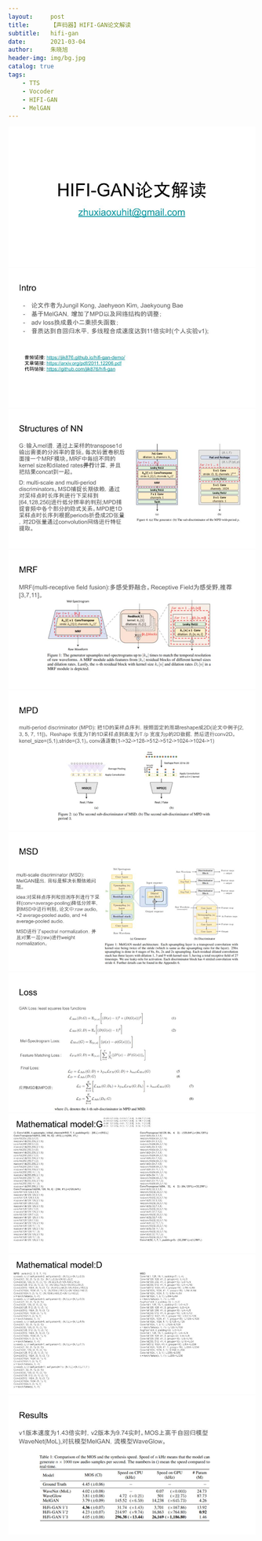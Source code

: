```yaml
---
layout:     post
title:      【声码器】HIFI-GAN论文解读 
subtitle:   hifi-gan
date:       2021-03-04
author:     朱晓旭
header-img: img/bg.jpg
catalog: true
tags:
    - TTS
    - Vocoder
    - HIFI-GAN
    - MelGAN
---
```

![](/img/hifigan1.jpg)
![](/img/hifigan2.jpg)
![](/img/hifigan3.jpg)
![](/img/hifigan4.jpg)
![](/img/hifigan5.jpg)
![](/img/hifigan6.jpg)
![](/img/hifigan7.jpg)
![](/img/hifigan8.jpg)
![](/img/hifigan9.jpg)
![](/img/hifigan10.jpg)




